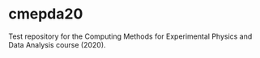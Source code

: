 # cmepda20
Test repository for the Computing Methods for Experimental Physics and Data Analysis course (2020).
